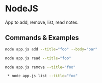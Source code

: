 # NodeJS

App to add, remove, list, read notes.


## Commands & Examples
```bash
node app.js add --title="foo" --body="bar"
```
```bash
node app.js read --title="foo" 
```
```bash
node app.js remove --title="foo"
```
```bash
 * node app.js list --title="foo"
```